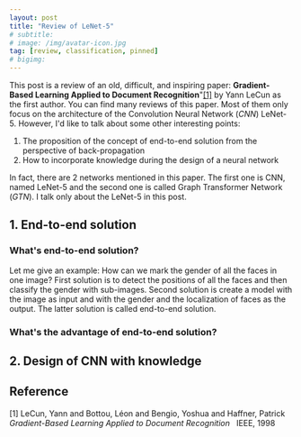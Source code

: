 ```yaml
---
layout: post
title: "Review of LeNet-5"
# subtitle: 
# image: /img/avatar-icon.jpg
tag: [review, classification, pinned]
# bigimg:
---
```


This post is a review of an old, difficult, and inspiring paper: **Gradient-Based Learning Applied to Document Recognition**"[[1]](#1) by Yann LeCun as the first author. You can find many reviews of this paper. Most of them only focus on the architecture of the Convolution Neural Network (*CNN*) LeNet-5. However, I'd like to talk about some other interesting points:
1. The proposition of the concept of end-to-end solution from the perspective of back-propagation
2. How to incorporate knowledge during the design of a neural network

In fact, there are 2 networks mentioned in this paper. The first one is CNN, named LeNet-5 and the second one is called Graph Transformer Network (*GTN*). I talk only about the LeNet-5 in this post.

## 1. End-to-end solution
### What's end-to-end solution? 
Let me give an example: How can we mark the gender of all the faces in one image? First solution is to detect the positions of all the faces and then classify the gender with sub-images. Second solution is create a model with the image as input and with the gender and the localization of faces as the output. The latter solution is called end-to-end solution.
### What's the advantage of end-to-end solution? 


## 2. Design of CNN with knowledge






## Reference
<a id="1">[1]</a> 
LeCun, Yann and Bottou, Léon and Bengio, Yoshua and Haffner, Patrick &nbsp;
*Gradient-Based Learning Applied to Document Recognition* &nbsp;
IEEE, 1998

